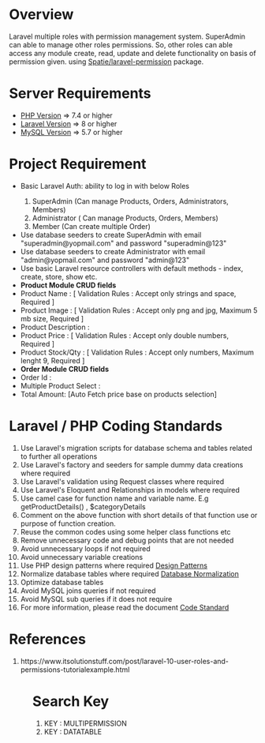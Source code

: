# Overview
Laravel multiple roles with permission management system. SuperAdmin can able to manage other roles permissions. So, other roles can able access any module create, read, update and delete functionality on basis of permission given. using <a href="https://spatie.be/docs/laravel-permission/v5/introduction" target="_blank">Spatie/laravel-permission</a> package.

Server Requirements
=====================================
<ul>
  <li><a href="https://www.php.net/" target="_blank">PHP Version</a> => 7.4 or higher</li>
  <li><a href="https://laravel.com/docs/master" target="_blank">Laravel Version</a> => 8 or higher</li>
  <li><a href="https://www.mysql.com/" target="_blank">MySQL Version</a> => 5.7 or higher</li>
</ul>

# Project Requirement
<ul>
<li>Basic Laravel Auth: ability to log in with below Roles</li>
<ol>
<li>SuperAdmin (Can manage Products, Orders, Administrators, Members)</li>
<li>Administrator ( Can manage Products, Orders, Members)</li>
<li>Member (Can create multiple Order)</li>
</ol>
<li>Use database seeders to create SuperAdmin with email "superadmin@yopmail.com" and password "superadmin@123"</li>
<li>Use database seeders to create Administrator with email "admin@yopmail.com" and password "admin@123"</li>
<li>Use basic Laravel resource controllers with default methods - index, create, store, show etc.</li>
<li><b>Product Module CRUD fields</b></li>
<li>Product Name : [ Validation Rules : Accept only strings and space, Required ]</li>
<li>Product Image : [ Validation Rules : Accept only png and jpg, Maximum 5 mb size, Required ]</li>
<li>Product Description : </li>
<li>Product Price : [ Validation Rules : Accept only double numbers, Required ]</li>
<li>Product Stock/Qty : [ Validation Rules : Accept only numbers, Maximum lenght 9, Required ]</li>
<li><b>Order Module CRUD fields</b></li>
<li>Order Id : </li>
<li>Multiple Product Select : </li>
<li>Total Amount: [Auto Fetch price base on products selection]</li>
</ul>

# Laravel / PHP Coding Standards
<ol>
 <li>Use Laravel's migration scripts for database schema and tables related to further all operations</li>
 <li>Use Laravel's factory and seeders for sample dummy data creations where required</li>
 <li>Use Laravel's validation using Request classes where required</li>
 <li>Use Laravel's Eloquent and Relationships in models where required</li>
 <li>Use camel case for function name and variable name. E.g getProductDetails() , $categoryDetails </li>
 <li>Comment on the above function with short details of that function use or purpose of function creation. </li>
 <li>Reuse the common codes using some helper class functions etc</li>
 <li>Remove unnecessary code and debug points that are not needed</li>
 <li>Avoid unnecessary loops if not required</li>
 <li>Avoid unnecessary variable creations</li>
 <li>Use PHP design patterns where required <a href="https://refactoring.guru/design-patterns/php" target="_blank">Design Patterns</a></li>    <li>Normalize database tables where required <a href="https://www.guru99.com/database-normalization.html" target="_blank">Database Normalization</a></li>
 <li>Optimize database tables</li>
 <li>Avoid MySQL joins queries if not required</li>
 <li>Avoid MySQL sub queries if it does not require</li>
 <li>For more information, please read the document <a href="https://drive.google.com/drive/folders/1_nxEPw01QnVkVQfZ2WtXyeX7NcQ6ENdh" target='_blank'>Code Standard</a>
</ol>

# References
<ol>
 <li>https://www.itsolutionstuff.com/post/laravel-10-user-roles-and-permissions-tutorialexample.html</li> 
<ol> 

# Search Key
<ol>
  <li>KEY : MULTIPERMISSION</li>
  <li>KEY : DATATABLE</li>
</ol>